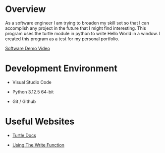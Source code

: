 # Overview

As a software engineer I am trying to broaden my skill set so that I can accomplish any project in the future that I might find interesting. This program uses the turtle module in python to write Hello World in a window. I created this program as a test for my personal portfolio.

[Software Demo Video](https://youtu.be/uO6uqEIInAA)

# Development Environment

* Visual Studio Code

* Python 3.12.5 64-bit

* Git / Github

# Useful Websites

* [Turtle Docs](https://docs.python.org/3/library/turtle.html)

* [Using The Write Function](https://www.geeksforgeeks.org/turtle-write-function-in-python/)
